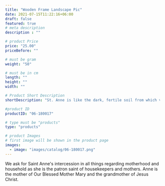 ```yaml
---
title: "Wooden Frame Landscape Pic"
date: 2021-07-15T11:22:16+06:00
draft: false
featured: true
# meta description
description : ""

# product Price
price: "25.00"
priceBefore: ""

# must be gram
weight: "50"

# must be in cm
length: ""
height: ""
width: ""

# Product Short Description
shortDescription: "St. Anne is like the dark, fertile soil from which vows, promises, and commitments are made. Ask her to pray for you to hear God’s call to your particular vocation. Ask her to lead you gently towards His will and to protect you – as she protected her own daughter – until God’s will is manifest."

#product ID
productID: "06-180017"

# type must be "products"
type: "products"

# product Images
# first image will be shown in the product page
images:
  - image: "images/catalog/06-180017.png"
---
```


We ask for Saint Anne's intercession in all things regarding motherhood and household as she is the patron saint of housekeepers and mothers. Anne is the mother of Our Blessed Mother Mary and the grandmother of Jesus Christ.

